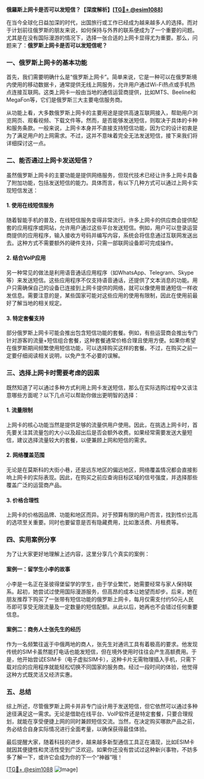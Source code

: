 **俄羅斯上网卡是否可以发短信？【深度解析】[[TG💪+ @esim1088](https://t.me/s/esim1088)]**

在当今全球化日益加深的时代，出国旅行或工作已经成为越来越多人的选择。而对于计划前往俄罗斯的朋友来说，如何保持与外界的联系便成为了一个重要的问题。尤其是在没有国际漫游的情况下，选择一张合适的上网卡显得尤为重要。那么，问题来了：**俄罗斯上网卡是否可以发短信呢？**

### 一、俄罗斯上网卡的基本功能

首先，我们需要明确什么是“俄罗斯上网卡”。简单来说，它是一种可以在俄罗斯境内使用的移动数据卡，通常提供无线上网服务，允许用户通过Wi-Fi热点或手机热点连接互联网。这类上网卡一般由当地的通信运营商提供，比如MTS、Beeline和MegaFon等，它们是俄罗斯三大主要电信服务商。

从功能上看，大多数俄罗斯上网卡的主要用途是提供高速互联网接入，帮助用户浏览网页、观看视频、下载文件等。然而，是否能够发送短信，则取决于具体的卡种和服务条款。一般来说，上网卡本身并不直接支持短信功能，因为它的设计初衷是为了满足用户的上网需求。不过，这并不意味着完全无法发送短信，接下来我们将详细探讨这一点。

### 二、能否通过上网卡发送短信？

虽然俄罗斯上网卡的主要功能是提供网络服务，但现代技术已经让许多上网卡具备了附加功能，包括发送短信的能力。具体而言，有以下几种方式可以通过上网卡实现短信发送：

#### 1. 使用在线短信服务
随着智能手机的普及，在线短信服务变得非常流行。许多上网卡的供应商会提供配套的应用程序或网站，允许用户通过这些平台发送短信。例如，用户可以登录运营商提供的应用程序，输入接收方号码并编写内容，系统会将信息通过互联网发送出去。这种方式不需要额外的硬件支持，只需一部联网设备即可完成操作。

#### 2. 结合VoIP应用
另一种常见的做法是利用语音通话应用程序（如WhatsApp、Telegram、Skype等）来发送短信。这些应用程序不仅支持语音通话，还提供了文本消息的功能。用户只需确保自己的设备已连接到上网卡提供的网络，就可以像使用普通短信一样收发信息。需要注意的是，某些国家可能对这些应用的使用有限制，因此在使用前最好了解当地的相关规定。

#### 3. 特定套餐支持
部分俄罗斯上网卡可能会推出包含短信功能的套餐。例如，有些运营商会推出专门针对游客的流量+短信组合套餐，这种套餐通常价格合理且使用方便。如果你希望在俄罗斯期间频繁使用短信功能，可以选择购买这样的套餐。不过，在购买之前一定要仔细阅读相关说明，以免产生不必要的误解。

### 三、选择上网卡时需要考虑的因素

既然知道了可以通过多种方式利用上网卡发送短信，那么在实际选购过程中又该注意哪些方面呢？以下几点可以帮助你做出更明智的选择：

#### 1. 流量限制
上网卡的核心功能当然是提供足够的流量供用户使用。因此，在挑选上网卡时，首先要关注其流量包的大小以及超出后是否会额外收费。如果经常需要发送大量短信，建议选择流量较大的套餐，以便兼顾上网和短信的需求。

#### 2. 网络覆盖范围
无论是在莫斯科的大街小巷，还是远东地区的偏远地区，网络覆盖情况都会直接影响上网卡的实际表现。因此，在购买之前应查询目标区域的信号强度，并选择那些覆盖广泛的运营商产品。

#### 3. 价格合理性
上网卡的价格因品牌、功能和地区而异。对于预算有限的用户而言，找到性价比高的选项至关重要。同时也要留意是否有隐藏费用，比如激活费、月租费等。

### 四、实用案例分享

为了让大家更好地理解上述内容，这里分享几个真实的案例：

#### 案例一：留学生小李的故事
小李是一名正在圣彼得堡留学的学生，由于学业繁忙，她需要经常与家人保持联系。起初，她尝试过使用国际漫游服务，但高昂的成本让她望而却步。后来，她在朋友推荐下购买了一张带有短信功能的俄罗斯上网卡，每月仅需支付约50元人民币即可享受无限流量及一定数量的短信配额。从此以后，她再也不会错过任何重要信息。

#### 案例二：商务人士张先生的经历
作为一名频繁往返于中俄两地的商人，张先生对通讯工具有着极高的要求。他发现传统的SIM卡虽然能打电话也能发短信，但在境外使用时往往会产生高额费用。于是，他开始尝试ESIM卡（电子虚拟SIM卡），这种卡片无需物理插入手机，只需下载对应的应用程序就能轻松切换不同国家的服务商。经过一段时间的体验，他觉得这种方式既灵活又经济实惠。

### 五、总结

综上所述，尽管俄罗斯上网卡并非专门设计用于发送短信，但它依然可以通过多种途径满足这一需求。无论是借助在线平台、VoIP软件还是特定套餐，只要合理规划，就能在享受便捷上网的同时兼顾短信交流。当然，在决定购买哪款产品之前，务必结合自身实际情况进行全面考量，以确保获得最佳体验。

最后提醒大家，随着科技的进步，越来越多新型通信工具正在涌现，比如ESIM卡就因其便捷性和灵活性受到广泛欢迎。如果你还没有尝试过这种新兴事物，不妨多多了解一下，或许它会成为你的下一个“神器”哦！

[[TG💪+ @esim1088](https://t.me/s/esim1088) ![Image](https://i.postimg.cc/4NQfJmqS/Snipaste-2025-05-13-00-14-12.png)]